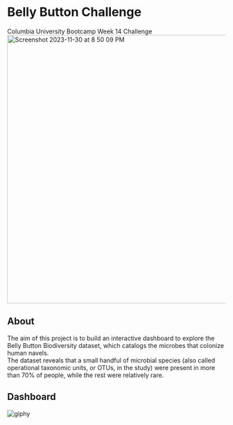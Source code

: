 # Belly Button Challenge
Columbia University Bootcamp Week 14 Challenge <br/>
<img width="618" alt="Screenshot 2023-11-30 at 8 50 09 PM" src="https://github.com/ericllorente1/belly-button-challenge/assets/138624328/a8cff411-e1b0-47bf-bc9e-f9c5e58f280d">
## About
The aim of this project is to build an interactive dashboard to explore the Belly Button Biodiversity dataset, which catalogs the microbes that colonize human navels.<br/>
The dataset reveals that a small handful of microbial species (also called operational taxonomic units, or OTUs, in the study) were present in more than 70% of people, while the rest were relatively rare.<br/>
## Dashboard
![giphy](https://github.com/ericllorente1/belly-button-challenge/assets/138624328/f28f908f-0b65-4b22-ba5b-404ddfee2763)
